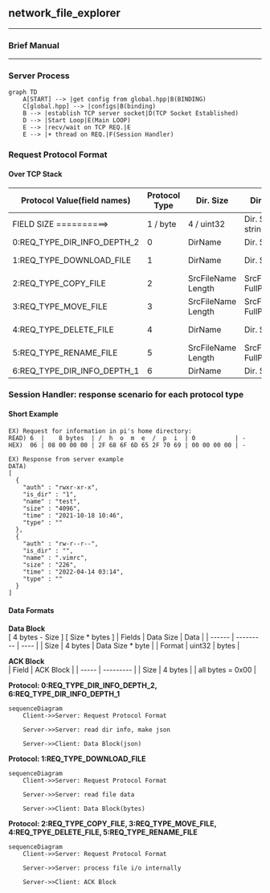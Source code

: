 ## network_file_explorer
-----------------------------------------------------
### Brief Manual
_____________________________________________________
  ### Server Process

```mermaid
graph TD
    A[START] --> |get config from global.hpp|B(BINDING)
    C[global.hpp] --> |configs|B(binding)
    B --> |establish TCP server socket|D(TCP Socket Established)
    D --> |Start Loop|E(Main LOOP)
    E --> |recv/wait on TCP REQ.|E
    E --> |+ thread on REQ.|F(Session Handler)
```
  ### Request Protocol Format
  #### Over TCP Stack  
| Protocol Value(field names) | Protocol Type | Dir. Size            |      Directory       | Data Size               |        Data          |
| --------------------------- | ------------- | -------------------- | -------------------- | ----------------------- | -------------------- |
| FIELD SIZE ==========>      | 1 / byte      | 4 / uint32           | Dir. Size / string   | 4 / uint32              | Data Size / byte(s)  |
| 0:REQ_TYPE_DIR_INFO_DEPTH_2 | 0             | DirName              | Dir. Size            | 0                       | -                    |
| 1:REQ_TYPE_DOWNLOAD_FILE    | 1             | DirName              | Dir. Size            | FileNameSize            | File Name Size       |
| 2:REQ_TYPE_COPY_FILE        | 2             | SrcFileName Length   | SrcFileName FullPath | DstFileName Length      | DstFileName FullPath |
| 3:REQ_TYPE_MOVE_FILE        | 3             | SrcFileName Length   | SrcFileName FullPath | DstFileName Length      | DstFileName FullPath |
| 4:REQ_TYPE_DELETE_FILE      | 4             | DirName              | Dir. Size            | FileNameSize            | File Name Size       |
| 5:REQ_TYPE_RENAME_FILE      | 5             | SrcFileName Length   | SrcFileName FullPath | DstFileName Length      | DstFileName FullPath |
| 6:REQ_TYPE_DIR_INFO_DEPTH_1 | 6             | DirName              | Dir. Size            | 0                       | -                    |
  
    
  ### Session Handler: response scenario for each protocol type
#### Short Example
```
EX) Request for information in pi's home directory:  
READ) 6  |    8 bytes  | /  h  o  m  e  /  p  i  | 0           | -  
HEX)  06 | 08 00 00 00 | 2F 68 6F 6D 65 2F 70 69 | 00 00 00 00 | -  
```

```
EX) Response from server example
DATA)
[
  {
    "auth" : "rwxr-xr-x",
    "is_dir" : "1",
    "name" : "test",
    "size" : "4096",
    "time" : "2021-10-18 10:46",
    "type" : ""
  },
  {
    "auth" : "rw-r--r--",
    "is_dir" : "",
    "name" : ".vimrc",
    "size" : "226",
    "time" : "2022-04-14 03:14",
    "type" : ""
  }
]
```
#### Data Formats  
**Data Block**  
[ 4 bytes - Size ] [ Size * bytes ]
| Fields | Data Size | Data |
| ------ | --------- | ---- |
| Size | 4 bytes   | Data Size * byte |
| Format | uint32    | bytes |
  
**ACK Block**  
| Field | ACK Block |
| ----- | --------- |
| Size  | 4 bytes |
| all bytes = 0x00 |  
  
  
**Protocol: 0:REQ_TYPE_DIR_INFO_DEPTH_2, 6:REQ_TYPE_DIR_INFO_DEPTH_1**

```mermaid
sequenceDiagram
    Client->>Server: Request Protocol Format

    Server->>Server: read dir info, make json
    
    Server->>Client: Data Block(json)
```  

**Protocol: 1:REQ_TYPE_DOWNLOAD_FILE**
```mermaid
sequenceDiagram
    Client->>Server: Request Protocol Format

    Server->>Server: read file data
    
    Server->>Client: Data Block(bytes)    
````  

**Protocol: 2:REQ_TYPE_COPY_FILE, 3:REQ_TYPE_MOVE_FILE, 4:REQ_TPYE_DELETE_FILE, 5:REQ_TYPE_RENAME_FILE**
```mermaid
sequenceDiagram
    Client->>Server: Request Protocol Format

    Server->>Server: process file i/o internally
    
    Server->>Client: ACK Block
```
  
  
